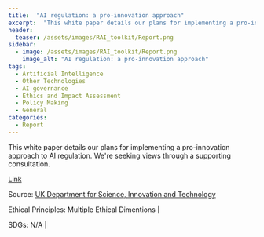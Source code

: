```yaml
---
title:  "AI regulation: a pro-innovation approach"  
excerpt:  "This white paper details our plans for implementing a pro-innovation approach to (...)"  
header:
  teaser: /assets/images/RAI_toolkit/Report.png
sidebar:
  - image: /assets/images/RAI_toolkit/Report.png
    image_alt: "AI regulation: a pro-innovation approach"
tags:
  - Artificial Intelligence
  - Other Technologies
  - AI governance
  - Ethics and Impact Assessment
  - Policy Making
  - General
categories:
  - Report
---
```

This white paper details our plans for implementing a pro-innovation approach to AI regulation. We're seeking views through a supporting consultation.

[Link](https://www.gov.uk/government/publications/ai-regulation-a-pro-innovation-approach)

Source: [UK Department for Science, Innovation and Technology](https://www.gov.uk/)

Ethical Principles: Multiple Ethical Dimentions | 

SDGs: N/A | 
